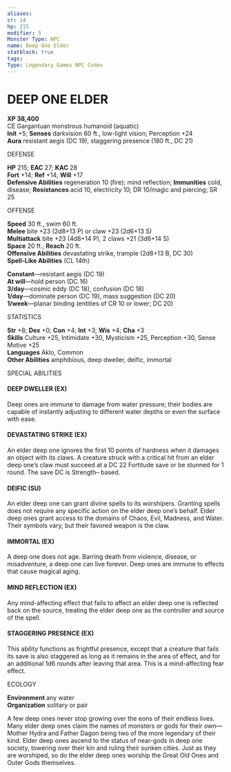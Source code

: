 ```yaml
---
aliases: 
cr: 14
hp: 215
modifier: 5
Monster Type: NPC
name: Deep One Elder
statblock: true
tags: 
Type: Legendary Games NPC Codex
---
```

# DEEP ONE ELDER
**XP 38,400**  
CE Gargantuan monstrous humanoid (aquatic)  
**Init** +5; **Senses** darkvision 60 ft., low-light vision; Perception +24  
**Aura** resistant aegis (DC 19), staggering presence (180 ft., DC 21)

DEFENSE

**HP** 215; **EAC** 27; **KAC** 28  
**Fort** +14; **Ref** +14; **Will** +17  
**Defensive Abilities** regeneration 10 (fire); mind reflection; **Immunities** cold, disease; **Resistances** acid 10, electricity 10; DR 10/magic and piercing; SR 25

OFFENSE

**Speed** 30 ft., swim 60 ft.  
**Melee** bite +23 (2d8+13 P) or claw +23 (2d6+13 S)  
**Multiattack** bite +23 (4d8+14 P), 2 claws +21 (3d6+14 S)  
**Space** 20 ft.; **Reach** 20 ft.  
**Offensive Abilities** devastating strike, trample (2d8+13 B, DC 30)  
**Spell-Like Abilities** (CL 14th)

**Constant**—resistant aegis (DC 19)  
**At will**—hold person (DC 16)  
**3/day**—cosmic eddy (DC 18), confusion (DC 18)  
**1/day**—dominate person (DC 19), mass suggestion (DC 20)  
**1/week**—planar binding (entities of CR 10 or lower; DC 20)

STATISTICS

**Str** +8; **Dex** +0; **Con** +4; **Int** +3; **Wis** +4; **Cha** +3  
**Skills** Culture +25, Intimidate +30, Mysticism +25, Perception +30, Sense Motive +25  
**Languages** Aklo, Common  
**Other Abilities** amphibious, deep dweller, deific, immortal

SPECIAL ABILITIES

#### DEEP DWELLER (EX)

Deep ones are immune to damage from water pressure; their bodies are capable of instantly adjusting to different water depths or even the surface with ease.

#### DEVASTATING STRIKE (EX)

An elder deep one ignores the first 10 points of hardness when it damages an object with its claws. A creature struck with a critical hit from an elder deep one’s claw must succeed at a DC 22 Fortitude save or be stunned for 1 round. The save DC is Strength– based.

#### DEIFIC (SU)

An elder deep one can grant divine spells to its worshipers. Granting spells does not require any specific action on the elder deep one’s behalf. Elder deep ones grant access to the domains of Chaos, Evil, Madness, and Water. Their symbols vary, but their favored weapon is the claw.

#### IMMORTAL (EX)

A deep one does not age. Barring death from violence, disease, or misadventure, a deep one can live forever. Deep ones are immune to effects that cause magical aging.

#### MIND REFLECTION (EX)

Any mind-affecting effect that fails to affect an elder deep one is reflected back on the source, treating the elder deep one as the controller and source of the spell.

#### STAGGERING PRESENCE (EX)

This ability functions as frightful presence, except that a creature that fails its save is also staggered as long as it remains in the area of effect, and for an additional 1d6 rounds after leaving that area. This is a mind-affecting fear effect.

ECOLOGY

**Environment** any water  
**Organization** solitary or pair

A few deep ones never stop growing over the eons of their endless lives. Many elder deep ones claim the names of monsters or gods for their own—Mother Hydra and Father Dagon being two of the more legendary of their kind. Elder deep ones ascend to the status of near-gods in deep one society, towering over their kin and ruling their sunken cities. Just as they are worshiped, so do the elder deep ones worship the Great Old Ones and Outer Gods themselves.

